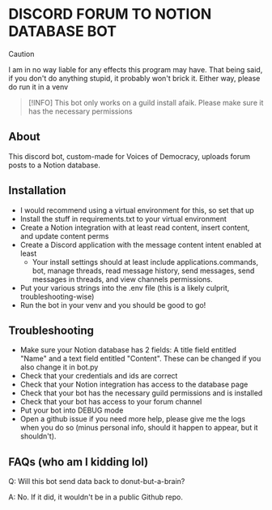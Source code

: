 # DISCORD FORUM TO NOTION DATABASE BOT
> [!CAUTION]
> I am in no way liable for any effects this program may have. That being said, if you don't do anything stupid, it probably won't brick it. Either way, please do run it in a venv

> [!INFO]
> This bot only works on a guild install afaik. Please make sure it has the necessary permissions
## About
This discord bot, custom-made for Voices of Democracy, uploads forum posts to a Notion database. 
## Installation
- I would recommend using a virtual environment for this, so set that up
- Install the stuff in requirements.txt to your virtual environment
- Create a Notion integration with at least read content, insert content, and update content perms
- Create a Discord application with the message content intent enabled at least
    - Your install settings should at least include applications.commands, bot, manage threads, read message history, send messages, send messages in threads, and view channels permissions.
- Put your various strings into the .env file (this is a likely culprit, troubleshooting-wise)
- Run the bot in your venv and you should be good to go!
## Troubleshooting
- Make sure your Notion database has 2 fields: A title field entitled "Name" and a text field entitled "Content". These can be changed if you also change it in bot.py
- Check that your credentials and ids are correct
- Check that your Notion integration has access to the database page
- Check that your bot has the necessary guild permissions and is installed
- Check that your bot has access to your forum channel
- Put your bot into DEBUG mode
- Open a github issue if you need more help, please give me the logs when you do so (minus personal info, should it happen to appear, but it shouldn't).
## FAQs (who am I kidding lol)
Q: Will this bot send data back to donut-but-a-brain?

A: No. If it did, it wouldn't be in a public Github repo.

